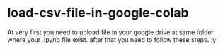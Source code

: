 # load-csv-file-in-google-colab
At very first you need to upload file in your google drive at same folder where your .ipynb file exist.
after that you need to follow these steps..
y
